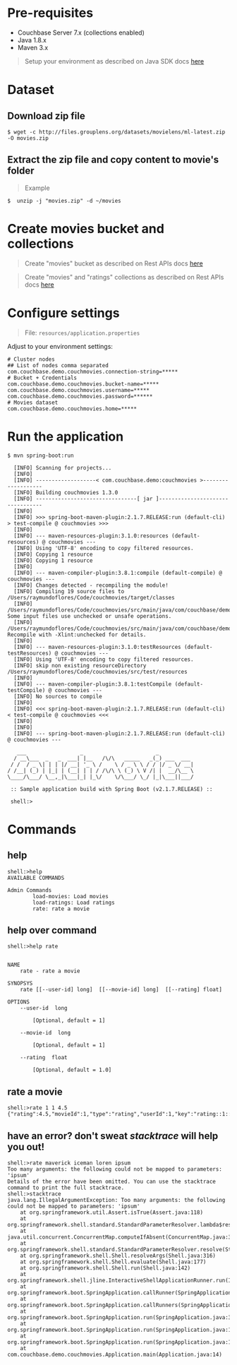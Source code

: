 # Pre-requisites

- Couchbase Server 7.x (collections enabled)
- Java 1.8.x
- Maven 3.x

> Setup your environment as described on Java SDK docs [here](https://docs.couchbase.com/java-sdk/current/hello-world/start-using-sdk.html)

# Dataset

## Download zip file

```
$ wget -c http://files.grouplens.org/datasets/movielens/ml-latest.zip -O movies.zip
```

## Extract the zip file and copy content to movie's folder

> Example

```
$  unzip -j "movies.zip" -d ~/movies
``` 

# Create movies bucket and collections

> Create "movies" bucket as described on Rest APIs docs [here](https://docs.couchbase.com/server/current/rest-api/rest-bucket-create.html)

> Create "movies" and "ratings" collections as described on Rest APIs docs [here](https://docs.couchbase.com/server/current/developer-preview/collections/manage-collections-with-rest.html)

# Configure settings

> File: `resources/application.properties`

Adjust to your environment settings:

```
# Cluster nodes
## List of nodes comma separated
com.couchbase.demo.couchmovies.connection-string=*****
# Bucket + Credentials
com.couchbase.demo.couchmovies.bucket-name=*****
com.couchbase.demo.couchmovies.username=*****
com.couchbase.demo.couchmovies.password=******
# Movies dataset
com.couchbase.demo.couchmovies.home=*****
```

# Run the application

```
$ mvn spring-boot:run
  
  [INFO] Scanning for projects...
  [INFO]
  [INFO] -------------------< com.couchbase.demo:couchmovies >-------------------
  [INFO] Building couchmovies 1.3.0
  [INFO] --------------------------------[ jar ]---------------------------------
  [INFO]
  [INFO] >>> spring-boot-maven-plugin:2.1.7.RELEASE:run (default-cli) > test-compile @ couchmovies >>>
  [INFO]
  [INFO] --- maven-resources-plugin:3.1.0:resources (default-resources) @ couchmovies ---
  [INFO] Using 'UTF-8' encoding to copy filtered resources.
  [INFO] Copying 1 resource
  [INFO] Copying 1 resource
  [INFO]
  [INFO] --- maven-compiler-plugin:3.8.1:compile (default-compile) @ couchmovies ---
  [INFO] Changes detected - recompiling the module!
  [INFO] Compiling 19 source files to /Users/raymundoflores/Code/couchmovies/target/classes
  [INFO] /Users/raymundoflores/Code/couchmovies/src/main/java/com/couchbase/demo/couchmovies/data/SDKAsyncRepo.java: Some input files use unchecked or unsafe operations.
  [INFO] /Users/raymundoflores/Code/couchmovies/src/main/java/com/couchbase/demo/couchmovies/data/SDKAsyncRepo.java: Recompile with -Xlint:unchecked for details.
  [INFO]
  [INFO] --- maven-resources-plugin:3.1.0:testResources (default-testResources) @ couchmovies ---
  [INFO] Using 'UTF-8' encoding to copy filtered resources.
  [INFO] skip non existing resourceDirectory /Users/raymundoflores/Code/couchmovies/src/test/resources
  [INFO]
  [INFO] --- maven-compiler-plugin:3.8.1:testCompile (default-testCompile) @ couchmovies ---
  [INFO] No sources to compile
  [INFO]
  [INFO] <<< spring-boot-maven-plugin:2.1.7.RELEASE:run (default-cli) < test-compile @ couchmovies <<<
  [INFO]
  [INFO]
  [INFO] --- spring-boot-maven-plugin:2.1.7.RELEASE:run (default-cli) @ couchmovies ---
  
   ___                 _                       _
  / __\___  _   _  ___| |__   /\/\   _____   _(_) ___  ___
 / /  / _ \| | | |/ __| '_ \ /    \ / _ \ \ / / |/ _ \/ __|
/ /__| (_) | |_| | (__| | | / /\/\ \ (_) \ V /| |  __/\__ \
\____/\___/ \__,_|\___|_| |_\/    \/\___/ \_/ |_|\___||___/

 :: Sample application build with Spring Boot (v2.1.7.RELEASE) ::

 shell:>
```

# Commands

## help

```
shell:>help
AVAILABLE COMMANDS

Admin Commands
        load-movies: Load movies
        load-ratings: Load ratings
        rate: rate a movie
```

## help over command

```
shell:>help rate


NAME
	rate - rate a movie

SYNOPSYS
	rate [[--user-id] long]  [[--movie-id] long]  [[--rating] float]

OPTIONS
	--user-id  long

		[Optional, default = 1]

	--movie-id  long

		[Optional, default = 1]

	--rating  float

		[Optional, default = 1.0]
```

## rate a movie

```
shell:>rate 1 1 4.5
{"rating":4.5,"movieId":1,"type":"rating","userId":1,"key":"rating::1::1","timestamp":1581551670623}
```

## have an error? don't sweat *stacktrace* will help you out!

```
shell:>rate maverick iceman loren ipsum
Too many arguments: the following could not be mapped to parameters: 'ipsum'
Details of the error have been omitted. You can use the stacktrace command to print the full stacktrace.
shell:>stacktrace
java.lang.IllegalArgumentException: Too many arguments: the following could not be mapped to parameters: 'ipsum'
	at org.springframework.util.Assert.isTrue(Assert.java:118)
	at org.springframework.shell.standard.StandardParameterResolver.lambda$resolve$4(StandardParameterResolver.java:218)
	at java.util.concurrent.ConcurrentMap.computeIfAbsent(ConcurrentMap.java:324)
	at org.springframework.shell.standard.StandardParameterResolver.resolve(StandardParameterResolver.java:138)
	at org.springframework.shell.Shell.resolveArgs(Shell.java:316)
	at org.springframework.shell.Shell.evaluate(Shell.java:177)
	at org.springframework.shell.Shell.run(Shell.java:142)
	at org.springframework.shell.jline.InteractiveShellApplicationRunner.run(InteractiveShellApplicationRunner.java:84)
	at org.springframework.boot.SpringApplication.callRunner(SpringApplication.java:771)
	at org.springframework.boot.SpringApplication.callRunners(SpringApplication.java:761)
	at org.springframework.boot.SpringApplication.run(SpringApplication.java:319)
	at org.springframework.boot.SpringApplication.run(SpringApplication.java:1214)
	at org.springframework.boot.SpringApplication.run(SpringApplication.java:1203)
	at com.couchbase.demo.couchmovies.Application.main(Application.java:14)
```
